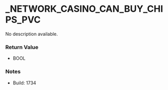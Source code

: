 # _NETWORK_CASINO_CAN_BUY_CHIPS_PVC

No description available.

### Return Value
* BOOL

### Notes
* Build: 1734

